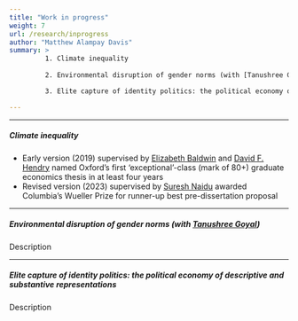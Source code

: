 ```yaml
---
title: "Work in progress"
weight: 7
url: /research/inprogress
author: "Matthew Alampay Davis"
summary: >
         1. Climate inequality  
         
         2. Environmental disruption of gender norms (with [Tanushree Goyal](https://www.tanushreegoyal.com/))  

         3. Elite capture of identity politics: the political economy of descriptive and substantive representations*

---
```


---

##### Climate inequality

+ Early version (2019) supervised by [Elizabeth Baldwin](http://elizabeth-baldwin.me.uk/) and [David F. Hendry](https://www.nuffield.ox.ac.uk/people/profiles/david-hendry/) named Oxford’s first ‘exceptional’-class (mark of 80+) graduate economics thesis in at least four years
+ Revised version (2023) supervised by [Suresh Naidu](https://sites.santafe.edu/~snaidu/) awarded Columbia’s Wueller Prize for runner-up best pre-dissertation proposal

---

##### Environmental disruption of gender norms (with [Tanushree Goyal](https://www.tanushreegoyal.com/))

Description

---

##### Elite capture of identity politics: the political economy of descriptive and substantive representations

Description